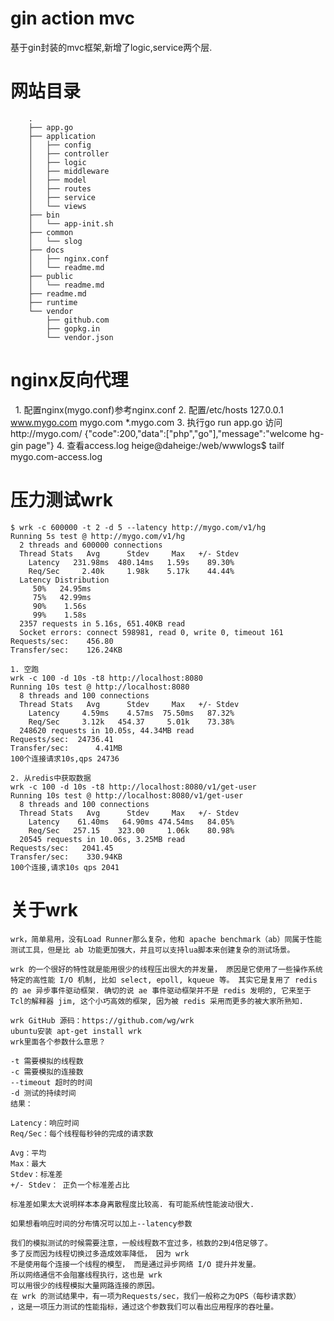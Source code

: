 # gin action mvc
  基于gin封装的mvc框架,新增了logic,service两个层.
# 网站目录
```
    .
    ├── app.go
    ├── application
    │   ├── config
    │   ├── controller
    │   ├── logic
    │   ├── middleware
    │   ├── model
    │   ├── routes
    │   ├── service
    │   └── views
    ├── bin
    │   └── app-init.sh
    ├── common
    │   └── slog
    ├── docs
    │   ├── nginx.conf
    │   └── readme.md
    ├── public
    │   └── readme.md
    ├── readme.md
    ├── runtime
    └── vendor
        ├── github.com
        ├── gopkg.in
        └── vendor.json
 ```
 # nginx反向代理
    1. 配置nginx(mygo.conf)参考nginx.conf
    2. 配置/etc/hosts
        127.0.0.1  www.mygo.com mygo.com *.mygo.com
    3. 执行go run app.go 访问http://mygo.com/
        {"code":200,"data":["php","go"],"message":"welcome hg-gin page"}
    4. 查看access.log
        heige@daheige:/web/wwwlogs$ tailf  mygo.com-access.log
# 压力测试wrk
    $ wrk -c 600000 -t 2 -d 5 --latency http://mygo.com/v1/hg
    Running 5s test @ http://mygo.com/v1/hg
      2 threads and 600000 connections
      Thread Stats   Avg      Stdev     Max   +/- Stdev
        Latency   231.98ms  480.14ms   1.59s    89.30%
        Req/Sec     2.40k     1.98k    5.17k    44.44%
      Latency Distribution
         50%   24.95ms
         75%   42.99ms
         90%    1.56s 
         99%    1.58s 
      2357 requests in 5.16s, 651.40KB read
      Socket errors: connect 598981, read 0, write 0, timeout 161
    Requests/sec:    456.80
    Transfer/sec:    126.24KB
    
    1. 空跑
    wrk -c 100 -d 10s -t8 http://localhost:8080
    Running 10s test @ http://localhost:8080
      8 threads and 100 connections
      Thread Stats   Avg      Stdev     Max   +/- Stdev
        Latency     4.59ms    4.57ms  75.50ms   87.32%
        Req/Sec     3.12k   454.37     5.01k    73.38%
      248620 requests in 10.05s, 44.34MB read
    Requests/sec:  24736.41
    Transfer/sec:      4.41MB
    100个连接请求10s,qps 24736

    2. 从redis中获取数据
    wrk -c 100 -d 10s -t8 http://localhost:8080/v1/get-user
    Running 10s test @ http://localhost:8080/v1/get-user
      8 threads and 100 connections
      Thread Stats   Avg      Stdev     Max   +/- Stdev
        Latency    61.40ms   64.90ms 474.54ms   84.05%
        Req/Sec   257.15    323.00     1.06k    80.98%
      20545 requests in 10.06s, 3.25MB read
    Requests/sec:   2041.45
    Transfer/sec:    330.94KB
    100个连接,请求10s qps 2041

# 关于wrk
    wrk，简单易用，没有Load Runner那么复杂，他和 apache benchmark（ab）同属于性能测试工具，但是比 ab 功能更加强大，并且可以支持lua脚本来创建复杂的测试场景。

    wrk 的一个很好的特性就是能用很少的线程压出很大的并发量， 原因是它使用了一些操作系统特定的高性能 I/O 机制, 比如 select, epoll, kqueue 等。 其实它是复用了 redis 的 ae 异步事件驱动框架. 确切的说 ae 事件驱动框架并不是 redis 发明的, 它来至于 Tcl的解释器 jim, 这个小巧高效的框架, 因为被 redis 采用而更多的被大家所熟知.

    wrk GitHub 源码：https://github.com/wg/wrk
    ubuntu安装 apt-get install wrk
    wrk里面各个参数什么意思？

    -t 需要模拟的线程数
    -c 需要模拟的连接数
    --timeout 超时的时间
    -d 测试的持续时间
    结果：

    Latency：响应时间
    Req/Sec：每个线程每秒钟的完成的请求数

    Avg：平均
    Max：最大
    Stdev：标准差
    +/- Stdev： 正负一个标准差占比

    标准差如果太大说明样本本身离散程度比较高. 有可能系统性能波动很大.

    如果想看响应时间的分布情况可以加上--latency参数

    我们的模拟测试的时候需要注意，一般线程数不宜过多，核数的2到4倍足够了。 
    多了反而因为线程切换过多造成效率降低， 因为 wrk 
    不是使用每个连接一个线程的模型， 而是通过异步网络 I/O 提升并发量。 
    所以网络通信不会阻塞线程执行，这也是 wrk 
    可以用很少的线程模拟大量网路连接的原因。
    在 wrk 的测试结果中，有一项为Requests/sec，我们一般称之为QPS（每秒请求数）
    ，这是一项压力测试的性能指标，通过这个参数我们可以看出应用程序的吞吐量。
